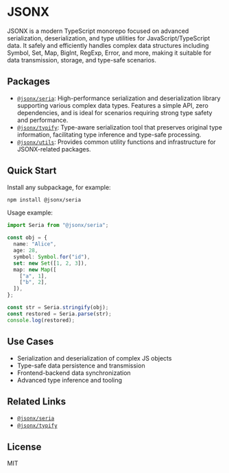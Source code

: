 # JSONX

JSONX is a modern TypeScript monorepo focused on advanced serialization, deserialization, and type utilities for JavaScript/TypeScript data. It safely and efficiently handles complex data structures including Symbol, Set, Map, BigInt, RegExp, Error, and more, making it suitable for data transmission, storage, and type-safe scenarios.

## Packages

- [`@jsonx/seria`](packages/seria/README.md): High-performance serialization and deserialization library supporting various complex data types. Features a simple API, zero dependencies, and is ideal for scenarios requiring strong type safety and performance.
- [`@jsonx/typify`](packages/typify/README.md): Type-aware serialization tool that preserves original type information, facilitating type inference and type-safe processing.
- [`@jsonx/utils`](packages/utils/package.json): Provides common utility functions and infrastructure for JSONX-related packages.

## Quick Start

Install any subpackage, for example:

```bash
npm install @jsonx/seria
```

Usage example:

```typescript
import Seria from "@jsonx/seria";

const obj = {
  name: "Alice",
  age: 28,
  symbol: Symbol.for("id"),
  set: new Set([1, 2, 3]),
  map: new Map([
    ["a", 1],
    ["b", 2],
  ]),
};

const str = Seria.stringify(obj);
const restored = Seria.parse(str);
console.log(restored);
```

## Use Cases

- Serialization and deserialization of complex JS objects
- Type-safe data persistence and transmission
- Frontend-backend data synchronization
- Advanced type inference and tooling

## Related Links

- [`@jsonx/seria`](packages/seria/README.md)
- [`@jsonx/typify`](packages/typify/README.md)

## License

MIT
